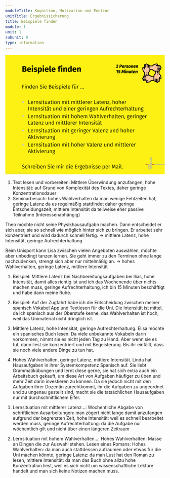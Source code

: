 ```yaml
---
moduleTitle: Kognition, Motivation und Emotion
unitTitle: Ergebnissicherung
title: Beispiele finden
module: 1
unit: 1
subunit: 0
type: information
---
```


![](beispiele_finden.PNG)


1)	Text lesen und vorbereiten: Mittlere Überwindung anzufangen, hohe Intensität: auf Grund von Komplexität des Textes, daher geringe Konzentrationsdauer
2)	Seminarbesuch: hohes Wahlverhalten da man wenige Fehlzeiten hat, geringe Latenz da es regelmäßig stattfindet daher geringe Entscheidungszeit, mittlere Intensität da teilweise eher passive Teilnahme (Interessenabhängig) 


Theo möchte nicht seine Physikhausaufgabn machen. Dann entscheidet er sich aber, sie so schnell wie möglich hinter sich zu bringen. Er arbeitet sehr konzentriert und wird dadurch schnell fertig. -> mittlere Latenz, hohe Intensität, geringe Aufrechterhaltung

Beim Unisport kann Lisa zwischen vielen Angeboten auswählen, möchte aber unbedingt tanzen lernen. Sie geht immer zu den Terminen ohne lange nachzudenken, strengt sich aber nur mittelmäßig an. -> hohes Wahlverhalten, geringe Latenz, mittlere Intensität


1.	Beispiel: Mittlere Latenz bei Nachbereitungsaufgaben bei Ilias, hohe Intensität, damit alles richtig ist und ich das Wochenende über nichts machen muss, geringe Aufrechterhaltung, ich bin 15 Minuten beschäftigt und habe dann meine Ruhe.
2.	Beispiel: Auf der Zugfahrt habe ich die Entscheidung zwischen meiner spanisch Vokabel App und Textlesen für die Uni. Die Intensität ist mittel, da ich spanisch aus der Oberstufe kenne, das Wahlverhalten ist hoch, weil das Unimaterial nicht dringlich ist.


1.	Mittlere Latenz, hohe Intensität, geringe Aufrechterhaltung. Elisa möchte ein spanisches Buch lesen. Da viele unbekannte Vokabeln darin vorkommen, nimmt sie es nicht jeden Tag zu Hand. Aber wenn sie es tut, dann liest sie konzentriert und mit Begeisterung. Bis ihr einfällt, dass sie noch viele andere Dinge zu tun hat.

2.	Hohes Wahlverhalten, geringe Latenz, mittlere Intensität. Linda hat Hausaufgaben in ihrer Systemkompetenz Spanisch auf. Sie liebt Grammatikübungen und lernt diese gerne, sie hat sich extra auch ein Arbeitsbuch gekauft, um diese Art von Aufgaben häufiger zu üben und mehr Zeit darin investieren zu können. Da sie jedoch nicht mit den Aufgaben ihrer Dozentin zurechtkommt, ihr die Aufgaben zu ungeordnet und zu ungenau gestellt sind, macht sie die tatsächlichen Hausaufgaben nur mit durchschnittlichem Eifer.


1)	Lernsituation mit mittlerer Latenz…: Wöchentliche Abgabe von schriftlichen Ausarbeitungen: man zögert nicht lange damit anzufangen aufgrund der begrenzten Zeit, hohe Intensität: weil es schnell bearbeitet werden muss, geringe Aufrechterhaltung: da die Aufgabe nur wöchentlich gilt und nicht über einen längeren Zeitraum

2)	Lernsituation mit hohem Wahlverhalten…: Hohes Wahlverhalten: Masse an Dingen die zur Auswahl stehen. Lesen eines Romans: Hohes Wahlverhalten: da man auch stattdessen aufräumen oder etwas für die Uni machen könnte, geringe Latenz: da man Lust hat den Roman zu lesen, mittlere Intensität: da man das Buch ohne allzu hohe Konzentration liest, weil es sich nicht um wissenschaftliche Lektüre handelt und man sich keine Notizen machen muss. 
